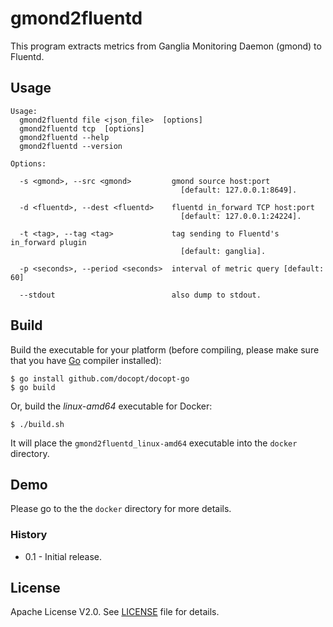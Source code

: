 gmond2fluentd
============

This program extracts metrics from Ganglia Monitoring Daemon (gmond) to Fluentd.



## Usage


```
Usage:
  gmond2fluentd file <json_file>  [options]  
  gmond2fluentd tcp  [options]  
  gmond2fluentd --help
  gmond2fluentd --version

Options:

  -s <gmond>, --src <gmond>         gmond source host:port
                                      [default: 127.0.0.1:8649].

  -d <fluentd>, --dest <fluentd>    fluentd in_forward TCP host:port
                                      [default: 127.0.0.1:24224].

  -t <tag>, --tag <tag>             tag sending to Fluentd's in_forward plugin
                                      [default: ganglia].

  -p <seconds>, --period <seconds>  interval of metric query [default: 60]

  --stdout                          also dump to stdout.
```



## Build

Build the executable for your platform (before compiling, please make sure that you have [Go](https://golang.org/) compiler installed):

```
$ go install github.com/docopt/docopt-go
$ go build
```

Or, build the *linux-amd64* executable for Docker:

```
$ ./build.sh
```

It will place the `gmond2fluentd_linux-amd64` executable into the `docker` directory.

## Demo

Please go to the the `docker` directory for more details.


### History

- 0.1 - Initial release. 


## License

Apache License V2.0.  See [LICENSE](LICENSE) file for details.